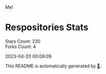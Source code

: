 Me!

# Respositories Stats
Stars Count: 230  
Forks Count: 4

2023-04-20 00:08:09  

This README is automatically generated by [🐰](https://github.com/rnitta/rnitta).
